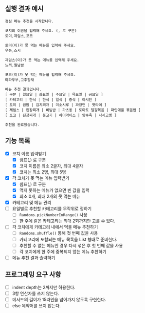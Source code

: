 ## 실행 결과 예시

```
점심 메뉴 추천을 시작합니다.

코치의 이름을 입력해 주세요. (, 로 구분)
토미,제임스,포코

토미(이)가 못 먹는 메뉴를 입력해 주세요.
우동,스시

제임스(이)가 못 먹는 메뉴를 입력해 주세요.
뇨끼,월남쌈

포코(이)가 못 먹는 메뉴를 입력해 주세요.
마파두부,고추잡채

메뉴 추천 결과입니다.
[ 구분 | 월요일 | 화요일 | 수요일 | 목요일 | 금요일 ]
[ 카테고리 | 한식 | 한식 | 일식 | 중식 | 아시안 ]
[ 토미 | 쌈밥 | 김치찌개 | 미소시루 | 짜장면 | 팟타이 ]
[ 제임스 | 된장찌개 | 비빔밥 | 가츠동 | 토마토 달걀볶음 | 파인애플 볶음밥 ]
[ 포코 | 된장찌개 | 불고기 | 하이라이스 | 탕수육 | 나시고렝 ]

추천을 완료했습니다.
```

## 기능 목록

- [x] 코치 이름 입력받기
  - [x] 쉼표(,) 로 구분 
  - [x] 코치 이름은 최소 2글자, 최대 4글자
  - [x] 코치는 최소 2명, 최대 5명
- [x] 각 코치가 못 먹는 메뉴 입력받기
  - [x] 쉼표(,) 로 구분
  - [x] 먹지 못하는 메뉴가 없으면 빈 값을 입력
  - [x] 최소 0개, 최대 2개의 못 먹는 메뉴
- [x] 카테고리 및 메뉴 관리
- [ ] 요일별로 추천할 카테고리를 무작위로 정하기
  - [ ] `Randoms.pickNumberInRange()` 사용 
  - [ ] 한 주에 같은 카테고리는 최대 2회까지만 고를 수 있다.
- [ ] 각 코치에게 카테고리 내에서 먹을 메뉴 추천하기
  - [ ] `Randoms.shuffle()` 통해 첫 번째 값을 사용 
  - [ ] 카테고리에 포함되는 메뉴 목록을 List<String> 형태로 준비한다.
  - [ ] 추천할 수 없는 메뉴인 경우 다시 섞은 후 첫 번째 값을 사용
  - [ ] 각 코치에게 한 주에 중복되지 않는 메뉴 추천하기
- [ ] 메뉴 추천 결과 출력하기

## 프로그래밍 요구 사항
- [ ] indent depth는 2까지만 허용한다.
- [ ] 3항 연산자를 쓰지 않는다.
- [ ] 메서드의 길이가 15라인을 넘어가지 않도록 구현한다.
- [ ] else 예약어를 쓰지 않는다.